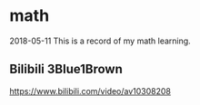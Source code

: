 # math
2018-05-11
This is a record of my math learning.

## Bilibili 3Blue1Brown
https://www.bilibili.com/video/av10308208
